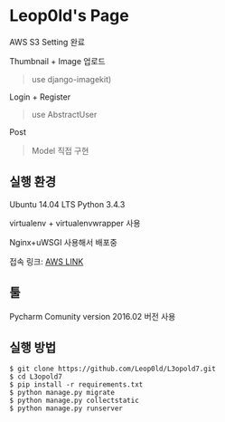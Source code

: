 # Leop0ld's Page

AWS S3 Setting 완료

Thumbnail + Image 업로드 
> use django-imagekit)

Login + Register
> use AbstractUser

Post
> Model 직접 구현

## 실행 환경

Ubuntu 14.04 LTS
Python 3.4.3

virtualenv + virtualenvwrapper 사용

Nginx+uWSGI 사용해서 배포중

접속 링크: [AWS LINK](ec2-52-78-107-140.ap-northeast-2.compute.amazonaws.com)


## 툴

Pycharm Comunity version 2016.02 버전 사용


## 실행 방법

```shell
$ git clone https://github.com/Leop0ld/L3opold7.git
$ cd L3opold7
$ pip install -r requirements.txt
$ python manage.py migrate
$ python manage.py collectstatic
$ python manage.py runserver
```
